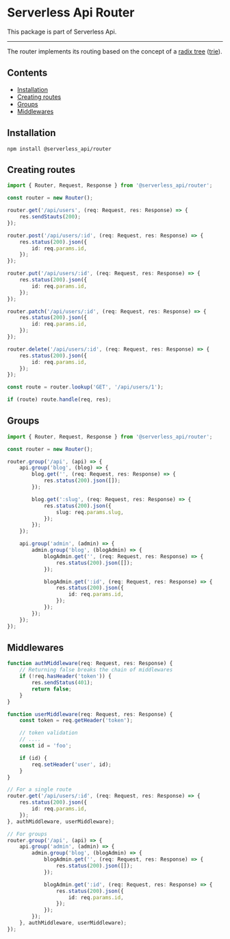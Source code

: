 # Serverless Api Router  
This package is part of Serverless Api.  

---

The router implements its routing based on the concept of a [radix tree](https://en.wikipedia.org/wiki/Radix_tree) ([trie](https://en.wikipedia.org/wiki/Trie)).

## Contents

* [Installation](#installation)
* [Creating routes](#creating-routes)
* [Groups](#groups)
* [Middlewares](#middlewares)

## Installation

```shell
npm install @serverless_api/router
```

## Creating routes

```typescript
import { Router, Request, Response } from '@serverless_api/router';

const router = new Router();

router.get('/api/users', (req: Request, res: Response) => {
    res.sendStauts(200);
});

router.post('/api/users/:id', (req: Request, res: Response) => {
    res.status(200).json({
        id: req.params.id,
    });
});

router.put('/api/users/:id', (req: Request, res: Response) => {
    res.status(200).json({
        id: req.params.id,
    });
});

router.patch('/api/users/:id', (req: Request, res: Response) => {
    res.status(200).json({
        id: req.params.id,
    });
});

router.delete('/api/users/:id', (req: Request, res: Response) => {
    res.status(200).json({
        id: req.params.id,
    });
});

const route = router.lookup('GET', '/api/users/1');

if (route) route.handle(req, res);
```

## Groups

```typescript
import { Router, Request, Response } from '@serverless_api/router';

const router = new Router();

router.group('/api', (api) => {
    api.group('blog', (blog) => {
        blog.get('', (req: Request, res: Response) => {
            res.status(200).json([]);
        });

        blog.get(':slug', (req: Request, res: Response) => {
            res.status(200).json({
                slug: req.params.slug,
            });
        });
    });

    api.group('admin', (admin) => {
        admin.group('blog', (blogAdmin) => {
            blogAdmin.get('', (req: Request, res: Response) => {
                res.status(200).json([]);
            });

            blogAdmin.get(':id', (req: Request, res: Response) => {
                res.status(200).json({
                    id: req.params.id,
                });
            });
        });
    });
});
```

## Middlewares

```typescript
function authMiddleware(req: Request, res: Response) {
    // Returning false breaks the chain of middlewares
    if (!req.hasHeader('token')) {
        res.sendStatus(401);
        return false;
    }
}

function userMiddleware(req: Request, res: Response) {
    const token = req.getHeader('token');

    // token validation
    // ....
    const id = 'foo';

    if (id) {
        req.setHeader('user', id);
    }
}

// For a single route
router.get('/api/users/:id', (req: Request, res: Response) => {
    res.status(200).json({
        id: req.params.id,
    });
}, authMiddleware, userMiddleware);

// For groups
router.group('/api', (api) => {
    api.group('admin', (admin) => {
        admin.group('blog', (blogAdmin) => {
            blogAdmin.get('', (req: Request, res: Response) => {
                res.status(200).json([]);
            });

            blogAdmin.get(':id', (req: Request, res: Response) => {
                res.status(200).json({
                    id: req.params.id,
                });
            });
        });
    }, authMiddleware, userMiddleware);
});
```